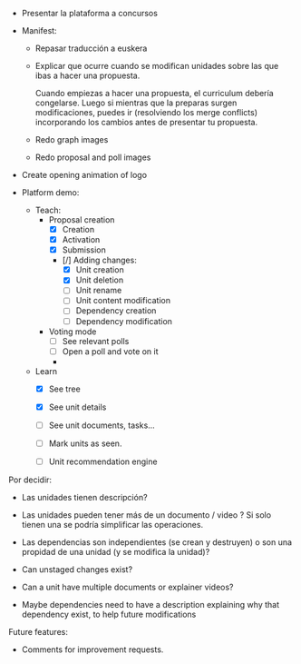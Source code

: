 - Presentar la plataforma a concursos

- Manifest:

    - Repasar traducción a euskera

    - Explicar que ocurre cuando se modifican unidades sobre las que ibas a hacer una propuesta.

        Cuando empiezas a hacer una propuesta, el curriculum debería congelarse. Luego si mientras que la preparas surgen modificaciones, puedes ir (resolviendo los merge conflicts) incorporando los cambios antes de presentar tu propuesta.
    
    - Redo graph images

    - Redo proposal and poll images

- Create opening animation of logo

- Platform demo:
    - Teach:
        - Proposal creation
            - [x] Creation
            - [x] Activation
            - [x] Submission
            - [/] Adding changes:
                - [x] Unit creation
                - [x] Unit deletion
                - [ ] Unit rename
                - [ ] Unit content modification
                - [ ] Dependency creation
                - [ ] Dependency modification
        - Voting mode
            - [ ] See relevant polls
            - [ ] Open a poll and vote on it
            - 
    - Learn
        - [x] See tree
        - [x] See unit details
        - [ ] See unit documents, tasks...
        - [ ] Mark units as seen.
        - [ ] Unit recommendation engine




Por decidir:

- Las unidades tienen descripción?

- Las unidades pueden tener más de un documento / video ? Si solo tienen una se podría simplificar las operaciones.

- Las dependencias son independientes (se crean y destruyen) o son una propidad de una unidad (y se modifica la unidad)?

- Can unstaged changes exist?

- Can a unit have multiple documents or explainer videos?

- Maybe dependencies need to have a description explaining why that dependency exist, to help future modifications


Future features:

- Comments for improvement requests.
